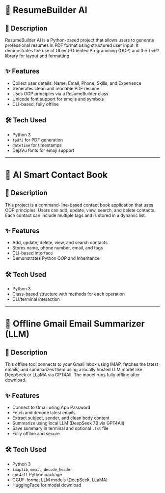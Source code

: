 # 📁 ResumeBuilder AI

## 📄 Description

ResumeBuilder AI is a Python-based project that allows users to generate professional resumes in PDF format using structured user input. It demonstrates the use of Object-Oriented Programming (OOP) and the `fpdf2` library for layout and formatting.

## ✨ Features

* Collect user details: Name, Email, Phone, Skills, and Experience
* Generates clean and readable PDF resume
* Uses OOP principles via a ResumeBuilder class
* Unicode font support for emojis and symbols
* CLI-based, fully offline

## 🛠 Tech Used

* Python 3
* `fpdf2` for PDF generation
* `datetime` for timestamps
* DejaVu fonts for emoji support

---

# 📁 AI Smart Contact Book

## 📄 Description

This project is a command-line-based contact book application that uses OOP principles. Users can add, update, view, search, and delete contacts. Each contact can include multiple tags and is stored in a dynamic list.

## ✨ Features

* Add, update, delete, view, and search contacts
* Stores name, phone number, email, and tags
* CLI-based interface
* Demonstrates Python OOP and Inheritance

## 🛠 Tech Used

* Python 3
* Class-based structure with methods for each operation
* CLI/terminal interaction

---

# 📁 Offline Gmail Email Summarizer (LLM)

## 📄 Description

This offline tool connects to your Gmail inbox using IMAP, fetches the latest emails, and summarizes them using a locally hosted LLM model like DeepSeek or LLaMA via GPT4All. The model runs fully offline after download.

## ✨ Features

* Connect to Gmail using App Password
* Fetch and decode latest emails
* Extract subject, sender, and clean body content
* Summarize using local LLM (DeepSeek 7B via GPT4All)
* Save summary in terminal and optional `.txt` file
* Fully offline and secure

## 🛠 Tech Used

* Python 3
* `imaplib`, `email`, `decode_header`
* `gpt4all` Python package
* GGUF-format LLM models (DeepSeek, LLaMA)
* HuggingFace for model download
